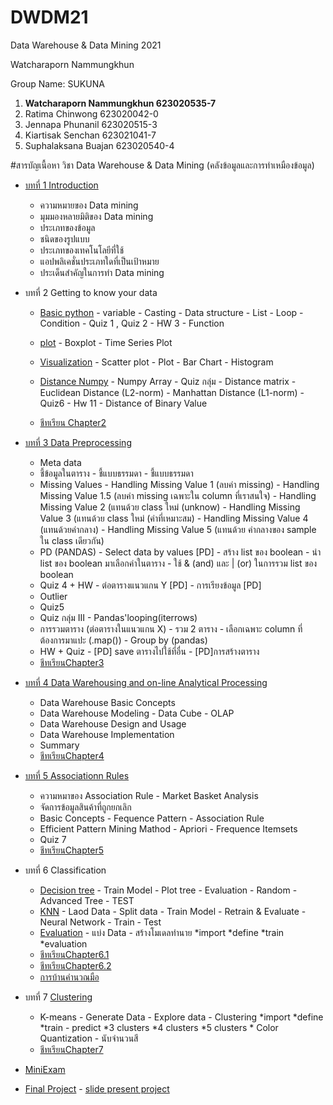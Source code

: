 # DWDM21

Data Warehouse &amp; Data Mining 2021

Watcharaporn Nammungkhun 

Group Name: SUKUNA

1. **Watcharaporn Nammungkhun 623020535-7**
2. Ratima Chinwong 623020042-0
3. Jennapa Phunanil 623020515-3
4. Kiartisak Senchan 623021041-7
5. Suphalaksana Buajan 623020540-4


#สารบัญเนื้อหา
วิชา Data Warehouse & Data Mining (คลังข้อมูลและการทำเหมืองข้อมูล)



* [บทที่ 1 Introduction](https://github.com/pondbaahh/DWDM21/blob/main/Chapter_1.ipynb)
    - ความหมายของ Data mining
    - มุมมองหลายมิติของ Data mining
    - ประเภทของข้อมูล
    - ชนิดของรูปแบบ
    - ประเภทของเทคโนโลยีที่ใช้
    - แอปพลิเคชั่นประเภทใดที่เป็นเป้าหมาย
    - ประเด็นสำคัญในการทำ Data mining

* บทที่ 2 Getting to know your data 
  * [Basic python](https://github.com/pondbaahh/DWDM21/blob/main/Data101(Chapter2).ipynb)
         - variable
         - Casting
         - Data structure
         - List
         - Loop
         - Condition
         - Quiz 1 , Quiz 2
         - HW 3
         - Function
    
  * [plot](https://github.com/pondbaahh/DWDM21/blob/main/Data102.ipynb)
          - Boxplot
          - Time Series Plot
    
  * [Visualization](https://github.com/pondbaahh/DWDM21/blob/main/Visualization.ipynb)
          - Scatter plot
          - Plot
          - Bar Chart
          - Histogram
   
   * [Distance Numpy](https://github.com/pondbaahh/DWDM21/blob/main/Distance_Numpy.ipynb)
          - Numpy Array
          - Quiz กลุ่ม
           - Distance matrix
              - Euclidean Distance (L2-norm)
              - Manhattan Distance (L1-norm)
              - Quiz6
              - Hw 11
              - Distance of Binary Value
      
   * [ชีทเรียน Chapter2](https://github.com/pondbaahh/DWDM21/blob/main/Chapter2.ipynb)


* [บทที่ 3 Data Preprocessing](https://github.com/pondbaahh/DWDM21/blob/main/Data_Preprocessing(Chapter_3).ipynb)
  * Meta data
  * ชี้ข้อมูลในตาราง
           - ชี้แบบธรรมดา
           - ชี้แบบธรรมดา
  * Missing Values
           - Handling Missing Value 1 (ลบค่า missing)
           - Handling Missing Value 1.5 (ลบค่า missing เฉพาะใน column ที่เราสนใจ)
           - Handling Missing Value 2 (แทนด้วย class ใหม่ (unknow)
           - Handling Missing Value 3 (แทนด้วย class ใหม่ (ค่าที่เหมาะสม)
           - Handling Missing Value 4 (แทนด้วยค่ากลาง)
           - Handling Missing Value 5 (แทนด้วย ค่ากลางของ sample ใน class เดียวกัน)
  * PD (PANDAS)
            - Select data by values [PD]
            - สร้าง list ของ boolean
            - นำ list ของ boolean มาเลือกค่าในตาราง
             - ใช้ & (and) และ | (or) ในการรวม list ของ boolean
  * Quiz 4 + HW
           - ต่อตารางแนวแกน Y [PD]
           - การเรียงข้อมูล [PD]
  * Outlier
  * Quiz5
  * Quiz กลุ่ม III
           - Pandas'looping(iterrows)
  * การรวมตาราง (ต่อตารางในแนวแกน X)
           - รวม 2 ตาราง
           - เลือกเฉพาะ column ที่ต้องการมาแปะ (.map())
           - Group by (pandas)
  * HW + Quiz
           - [PD] save ตารางไปใช้ที่อื่น
           - [PD]การสร้างตาราง
  * [ชีทเรียนChapter3](https://github.com/pondbaahh/DWDM21/blob/main/03Preprocessing.pdf)



* [บทที่ 4 Data Warehousing and on-line Analytical Processing](https://github.com/pondbaahh/DWDM21/blob/main/Chapter%204.pdf)
  * Data Warehouse Basic Concepts
  * Data Warehouse Modeling
          - Data Cube
          - OLAP
  * Data Warehouse Design and Usage
  * Data Warehouse Implementation
  * Summary
  * [ชีทเรียนChapter4](https://github.com/pondbaahh/DWDM21/blob/main/Chapter%204.pdf)



* [บทที่ 5 Associationn Rules](https://github.com/pondbaahh/DWDM21/blob/main/Chapter6_Association_Rules.ipynb)
  * ความหมาของ Association Rule
           - Market Basket Analysis
  * จัดการข้อมูลสินค้าที่ถูกยกเลิก
  * Basic Concepts
           - Fequence Pattern
           - Association Rule
  * Efficient Pattern Mining Mathod
           - Apriori
           - Frequence Itemsets
  * Quiz 7
  * [ชีทเรียนChapter5](https://github.com/pondbaahh/DWDM21/blob/main/Chapter%206.pdf)
 
 
 
* บทที่ 6 Classification
  * [Decision tree](https://github.com/pondbaahh/DWDM21/blob/main/Chapter7_Classification(Decision_Tree).ipynb)
            - Train Model
            - Plot tree
            - Evaluation
            - Random
            - Advanced Tree
            - TEST
  * [KNN](https://github.com/pondbaahh/DWDM21/blob/main/Chapter7_Classification_(KNN_NN).ipynb)
            - Laod Data
            - Split data
            - Train Model
            - Retrain & Evaluate
            - Neural Network
            - Train - Test
  * [Evaluation](https://github.com/pondbaahh/DWDM21/blob/main/Chapter7_Classification(Evalution).ipynb)
            - แบ่ง Data
            - สร้างโมเดลทำนาย
                *import
                *define
                *train
                *evaluation
  * [ชีทเรียนChapter6.1](https://github.com/pondbaahh/DWDM21/blob/main/Chapter%208.pdf)
  * [ชีทเรียนChapter6.2](https://github.com/pondbaahh/DWDM21/blob/main/Chap7%20Neural%20Network%20%26%20Confusion%20Matrix.pdf)
  * [การบ้านคำนวณมือ](https://github.com/pondbaahh/DWDM21/blob/main/%E0%B8%81%E0%B8%B2%E0%B8%A3%E0%B8%9A%E0%B9%89%E0%B8%B2%E0%B8%99%20chapter8.pdf)



* บทที่ 7 [Clustering](https://github.com/pondbaahh/DWDM21/blob/main/Chap8_Clustering.ipynb)
  * K-means
          - Generate Data
          - Explore data
          - Clustering
             *import
             *define
             *train - predict
             *3 clusters
             *4 clusters
             *5 clusters
             * Color Quantization
                   - นับจำนวนสี
   * [ชีทเรียนChapter7](https://github.com/pondbaahh/DWDM21/blob/main/10ClusBasic.pdf)
 


* [MiniExam](https://github.com/pondbaahh/DWDM21/blob/main/MiniExam.ipynb)


* [Final Project](https://github.com/pondbaahh/DWDM21/blob/main/Project_SUKUNA.ipynb)
      - [slide present project](https://github.com/pondbaahh/DWDM21/blob/main/Project.pdf)
  




